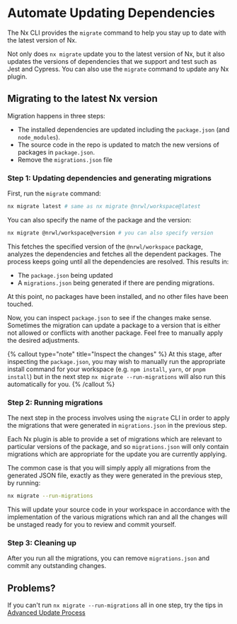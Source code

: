 # Automate Updating Dependencies

The Nx CLI provides the `migrate` command to help you stay up to date with the latest version of Nx.

Not only does `nx migrate` update you to the latest version of Nx, but it also updates the versions of dependencies that we support and test such as Jest and Cypress. You can also use the `migrate` command to update any Nx plugin.

## Migrating to the latest Nx version

Migration happens in three steps:

- The installed dependencies are updated including the `package.json` (and `node_modules`).
- The source code in the repo is updated to match the new versions of packages in `package.json`.
- Remove the `migrations.json` file

### Step 1: Updating dependencies and generating migrations

First, run the `migrate` command:

```bash
nx migrate latest # same as nx migrate @nrwl/workspace@latest
```

You can also specify the name of the package and the version:

```bash
nx migrate @nrwl/workspace@version # you can also specify version
```

This fetches the specified version of the `@nrwl/workspace` package, analyzes the dependencies and fetches all the dependent packages. The process keeps going until all the dependencies are resolved. This results in:

- The `package.json` being updated
- A `migrations.json` being generated if there are pending migrations.

At this point, no packages have been installed, and no other files have been touched.

Now, you can inspect `package.json` to see if the changes make sense. Sometimes the migration can update a package to a version that is either not allowed or conflicts with another package. Feel free to manually apply the desired adjustments.

{% callout type="note" title="Inspect the changes" %}
At this stage, after inspecting the `package.json`, you may wish to manually run the appropriate install command for your workspace (e.g. `npm install`, `yarn`, or `pnpm install`) but in the next step `nx migrate --run-migrations` will also run this automatically for you.
{% /callout %}

### Step 2: Running migrations

The next step in the process involves using the `migrate` CLI in order to apply the migrations that were generated in `migrations.json` in the previous step.

Each Nx plugin is able to provide a set of migrations which are relevant to particular versions of the package, and so `migrations.json` will only contain migrations which are appropriate for the update you are currently applying.

The common case is that you will simply apply all migrations from the generated JSON file, exactly as they were generated in the previous step, by running:

```bash
nx migrate --run-migrations
```

This will update your source code in your workspace in accordance with the implementation of the various migrations which ran and all the changes will be unstaged ready for you to review and commit yourself.

### Step 3: Cleaning up

After you run all the migrations, you can remove `migrations.json` and commit any outstanding changes.

## Problems?

If you can't run `nx migrate --run-migrations` all in one step, try the tips in [Advanced Update Process](/recipe/advanced-update)
